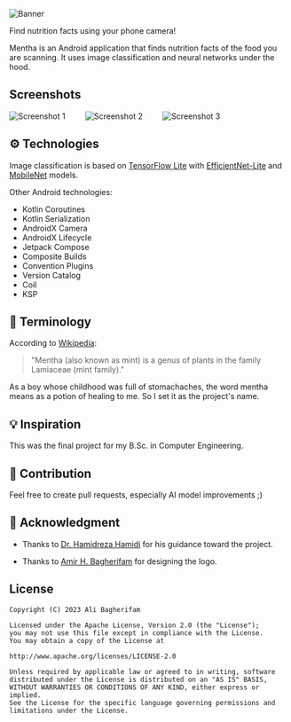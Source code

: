 ![Banner](https://raw.github.com/alibagherifam/mentha/master/screenshots/mentha_banner.png)

Find nutrition facts using your phone camera!

Mentha is an Android application that finds nutrition facts of the food you are scanning. It uses
image classification and neural networks under the hood.

## Screenshots

![Screenshot 1](https://raw.github.com/alibagherifam/mentha/master/screenshots/mentha_screenshot_1.png)
&emsp;&emsp;
![Screenshot 2](https://raw.github.com/alibagherifam/mentha/master/screenshots/mentha_screenshot_2.png)
&emsp;&emsp;
![Screenshot 3](https://raw.github.com/alibagherifam/mentha/master/screenshots/mentha_screenshot_3.png)

## ⚙ Technologies

Image classification is based on [TensorFlow Lite](https://www.tensorflow.org/lite)
with [EfficientNet-Lite](https://tfhub.dev/tensorflow/efficientnet/lite2/classification/2) and
[MobileNet](https://tfhub.dev/iree/lite-model/mobilenet_v1_100_224/uint8/1) models.

Other Android technologies:

- Kotlin Coroutines
- Kotlin Serialization
- AndroidX Camera
- AndroidX Lifecycle
- Jetpack Compose
- Composite Builds
- Convention Plugins
- Version Catalog
- Coil
- KSP

## 📕 Terminology

According to [Wikipedia](https://en.wikipedia.org/wiki/Mentha):

> "Mentha (also known as mint) is a genus of plants in the family Lamiaceae (mint family)."

As a boy whose childhood was full of stomachaches, the word mentha means as a potion of healing to
me. So I set it as the project's name.

## 💡 Inspiration

This was the final project for my B.Sc. in Computer Engineering.

## 🤝 Contribution

Feel free to create pull requests, especially AI model improvements ;)

## 🙏 Acknowledgment

- Thanks to [Dr. Hamidreza Hamidi](http://ikiu.ac.ir/members/?id=46&lang=1) for his guidance toward
  the project.

- Thanks to [Amir H. Bagherifam](https://dribbble.com/Amirh_UiUX) for designing the logo.

License
-------

	Copyright (C) 2023 Ali Bagherifam

	Licensed under the Apache License, Version 2.0 (the "License");
	you may not use this file except in compliance with the License.
	You may obtain a copy of the License at

	http://www.apache.org/licenses/LICENSE-2.0

	Unless required by applicable law or agreed to in writing, software
	distributed under the License is distributed on an "AS IS" BASIS,
	WITHOUT WARRANTIES OR CONDITIONS OF ANY KIND, either express or implied.
	See the License for the specific language governing permissions and
	limitations under the License.
